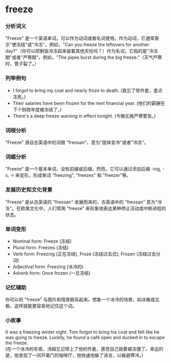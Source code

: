 # freeze

### 分析词义

  

"Freeze" 是一个英语单词，可以作为动词或者名词使用。作为动词，它通常表示"使冻结"或"冷冻"。例如，"Can you freeze the leftovers for another day?"（你可以把剩饭冷冻起来留着其他天吃吗？）作为名词，它指的是"冷冻期"或者"严寒期"。例如，"The pipes burst during the big freeze."（天气严寒时，管子裂了。）

  

### 列举例句

  

*   I forgot to bring my coat and nearly froze to death. (我忘了带外套，差点冻死。)
*   Their salaries have been frozen for the next financial year. (他们的薪酬在下个财政年度被冻结了。)
*   There's a deep freeze warning in effect tonight. (今晚实施严寒警告。)

  

### 词根分析

  

"Freeze" 源自古英语中的词根 "freosan"，意为"固体变冷"或者"冷冻"。

  

### 词缀分析

  

"Freeze" 是一个基本单词，没有前缀或后缀。然而，它可以通过添加后缀 -ing, -s, -r 来变形，形成单词 "freezing", "freezes" 和 "freezer"等。

  

### 发展历史和文化背景

  

"Freeze" 是从古英语的 "freosan" 发展而来的，古英语中的 "freosan" 意为"冷冻"。在欧美文化中，人们常用 "freeze" 来形象地表达某种停止活动或中断进程的状态。

  

### 单词变形

  

*   Nominal form: Freeze (冻结)
*   Plural form: Freezes (冻结)
*   Verb form: Freezing (正在冻结), Froze (冻结过去式), Frozen (冻结过去分词)
*   Adjectival form: Freezing (冰冷的)
*   Adverb form: Once frozen (一旦冻结)

  

### 记忆辅助

  

你可以将 "freeze" 与图片和情景联系起来。想象一个冰冷的场景，如冰箱或北极，这样就能更容易地记住这个词。

  

### 小故事

  

It was a freezing winter night. Tom forgot to bring his coat and felt like he was going to freeze. Luckily, he found a café open and ducked in to escape the freeze.  
(在一个冰冷的冬夜，汤姆忘记带上了他的外套，感觉自己就要被冻僵了。幸运的是，他发现了一间开着门的咖啡厅，他快速地躲了进去，以躲避寒冷。)
